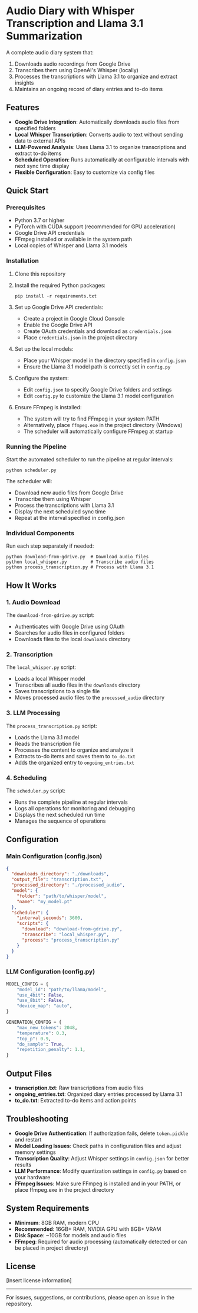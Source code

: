 # Audio Diary with Whisper Transcription and Llama 3.1 Summarization

A complete audio diary system that:
1. Downloads audio recordings from Google Drive
2. Transcribes them using OpenAI's Whisper (locally)
3. Processes the transcriptions with Llama 3.1 to organize and extract insights
4. Maintains an ongoing record of diary entries and to-do items

## Features

- **Google Drive Integration**: Automatically downloads audio files from specified folders
- **Local Whisper Transcription**: Converts audio to text without sending data to external APIs
- **LLM-Powered Analysis**: Uses Llama 3.1 to organize transcriptions and extract to-do items
- **Scheduled Operation**: Runs automatically at configurable intervals with next sync time display
- **Flexible Configuration**: Easy to customize via config files

## Quick Start

### Prerequisites

- Python 3.7 or higher
- PyTorch with CUDA support (recommended for GPU acceleration)
- Google Drive API credentials
- FFmpeg installed or available in the system path
- Local copies of Whisper and Llama 3.1 models

### Installation

1. Clone this repository
2. Install the required Python packages:
   ```
   pip install -r requirements.txt
   ```
3. Set up Google Drive API credentials:
   - Create a project in Google Cloud Console
   - Enable the Google Drive API
   - Create OAuth credentials and download as `credentials.json`
   - Place `credentials.json` in the project directory

4. Set up the local models:
   - Place your Whisper model in the directory specified in `config.json`
   - Ensure the Llama 3.1 model path is correctly set in `config.py`

5. Configure the system:
   - Edit `config.json` to specify Google Drive folders and settings
   - Edit `config.py` to customize the Llama 3.1 model configuration

6. Ensure FFmpeg is installed:
   - The system will try to find FFmpeg in your system PATH
   - Alternatively, place `ffmpeg.exe` in the project directory (Windows)
   - The scheduler will automatically configure FFmpeg at startup

### Running the Pipeline

Start the automated scheduler to run the pipeline at regular intervals:
```
python scheduler.py
```

The scheduler will:
- Download new audio files from Google Drive
- Transcribe them using Whisper
- Process the transcriptions with Llama 3.1
- Display the next scheduled sync time
- Repeat at the interval specified in config.json

### Individual Components

Run each step separately if needed:
```
python download-from-gdrive.py  # Download audio files
python local_whisper.py         # Transcribe audio files
python process_transcription.py # Process with Llama 3.1
```

## How It Works

### 1. Audio Download

The `download-from-gdrive.py` script:
- Authenticates with Google Drive using OAuth
- Searches for audio files in configured folders
- Downloads files to the local `downloads` directory

### 2. Transcription

The `local_whisper.py` script:
- Loads a local Whisper model
- Transcribes all audio files in the `downloads` directory
- Saves transcriptions to a single file
- Moves processed audio files to the `processed_audio` directory

### 3. LLM Processing

The `process_transcription.py` script:
- Loads the Llama 3.1 model
- Reads the transcription file
- Processes the content to organize and analyze it
- Extracts to-do items and saves them to `to_do.txt`
- Adds the organized entry to `ongoing_entries.txt`

### 4. Scheduling

The `scheduler.py` script:
- Runs the complete pipeline at regular intervals
- Logs all operations for monitoring and debugging
- Displays the next scheduled run time
- Manages the sequence of operations

## Configuration

### Main Configuration (config.json)

```json
{
  "downloads_directory": "./downloads",
  "output_file": "transcription.txt",
  "processed_directory": "./processed_audio",
  "model": {
    "folder": "path/to/whisper/model",
    "name": "my_model.pt"
  },
  "scheduler": {
    "interval_seconds": 3600,
    "scripts": {
      "download": "download-from-gdrive.py",
      "transcribe": "local_whisper.py",
      "process": "process_transcription.py"
    }
  }
}
```

### LLM Configuration (config.py)

```python
MODEL_CONFIG = {
    "model_id": "path/to/llama/model",
    "use_4bit": False,
    "use_8bit": False,
    "device_map": "auto",
}

GENERATION_CONFIG = {
    "max_new_tokens": 2048,
    "temperature": 0.3,
    "top_p": 0.9,
    "do_sample": True,
    "repetition_penalty": 1.1,
}
```

## Output Files

- **transcription.txt**: Raw transcriptions from audio files
- **ongoing_entries.txt**: Organized diary entries processed by Llama 3.1
- **to_do.txt**: Extracted to-do items and action points

## Troubleshooting

- **Google Drive Authentication**: If authorization fails, delete `token.pickle` and restart
- **Model Loading Issues**: Check paths in configuration files and adjust memory settings
- **Transcription Quality**: Adjust Whisper settings in `config.json` for better results
- **LLM Performance**: Modify quantization settings in `config.py` based on your hardware
- **FFmpeg Issues**: Make sure FFmpeg is installed and in your PATH, or place ffmpeg.exe in the project directory

## System Requirements

- **Minimum**: 8GB RAM, modern CPU
- **Recommended**: 16GB+ RAM, NVIDIA GPU with 8GB+ VRAM
- **Disk Space**: ~10GB for models and audio files
- **FFmpeg**: Required for audio processing (automatically detected or can be placed in project directory)

## License

[Insert license information]

---

For issues, suggestions, or contributions, please open an issue in the repository. 